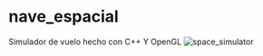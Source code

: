 # nave_espacial
Simulador de vuelo hecho con C++ Y OpenGL
![space_simulator](https://github.com/user-attachments/assets/b16d74c2-cb11-4f9d-845c-8914c08674bf)
